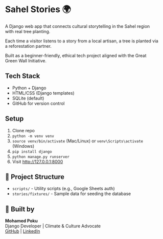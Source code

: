 # Sahel Stories 🌍

A Django web app that connects cultural storytelling in the Sahel region with real tree planting.

Each time a visitor listens to a story from a local artisan, a tree is planted via a reforestation partner.

Built as a beginner-friendly, ethical tech project aligned with the Great Green Wall Initiative.

## Tech Stack
- Python + Django
- HTML/CSS (Django templates)
- SQLite (default)
- GitHub for version control

## Setup
1. Clone repo
2. `python -m venv venv`
3. `source venv/bin/activate` (Mac/Linux) or `venv\Scripts\activate` (Windows)
4. `pip install django`
5. `python manage.py runserver`
6. Visit http://127.0.0.1:8000

## 📁 Project Structure

- `scripts/` - Utility scripts (e.g., Google Sheets auth)
- `stories/fixtures/` - Sample data for seeding the database


## 👤 Built by
**Mohamed Poku**  
Django Developer | Climate & Culture Advocate  
[GitHub](https://github.com/ADAI-nethub) | [LinkedIn](https://www.linkedin.com/in/poku-cheremeh246)
